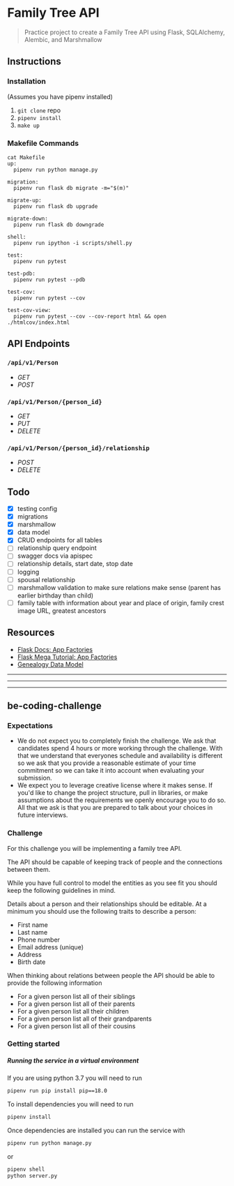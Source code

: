 # Family Tree API

> Practice project to create a Family Tree API using Flask, SQLAlchemy, Alembic, and Marshmallow

## Instructions

### Installation

(Assumes you have pipenv installed)

1. `git clone` repo
1. `pipenv install`
1. `make up`

### Makefile Commands

```console
cat Makefile
up:
  pipenv run python manage.py

migration:
  pipenv run flask db migrate -m="$(m)"

migrate-up:
  pipenv run flask db upgrade

migrate-down:
  pipenv run flask db downgrade

shell:
  pipenv run ipython -i scripts/shell.py

test:
  pipenv run pytest

test-pdb:
  pipenv run pytest --pdb

test-cov:
  pipenv run pytest --cov

test-cov-view:
  pipenv run pytest --cov --cov-report html && open ./htmlcov/index.html
```

## API Endpoints

### `/api/v1/Person`

- *GET*
- *POST*

### `/api/v1/Person/{person_id}`

- *GET*
- *PUT*
- *DELETE*

### `/api/v1/Person/{person_id}/relationship`

- *POST*
- *DELETE*

## Todo

- [x] testing config
- [x] migrations
- [x] marshmallow
- [x] data model
- [x] CRUD endpoints for all tables
- [ ] relationship query endpoint
- [ ] swagger docs via apispec
- [ ] relationship details, start date, stop date
- [ ] logging
- [ ] spousal relationship
- [ ] marshmallow validation to make sure relations make sense (parent has earlier birthday than child)
- [ ] family table with information about year and place of origin, family crest image URL, greatest ancestors

## Resources

- [Flask Docs: App Factories](http://flask.pocoo.org/docs/1.0/patterns/appfactories/)
- [Flask Mega Tutorial: App Factories](https://blog.miguelgrinberg.com/post/the-flask-mega-tutorial-part-xv-a-better-application-structure)
- [Genealogy Data Model](http://www.databaseanswers.org/data_models/genealogy/index.htm)

---
---
---

## be-coding-challenge

### Expectations

- We do not expect you to completely finish the challenge. We ask that candidates spend 4 hours or more working through the challenge. With that we understand that everyones schedule and availability is different so we ask that you provide a reasonable estimate of your time commitment so we can take it into account when evaluating your submission.
- We expect you to leverage creative license where it makes sense. If you'd like to change the project structure, pull in libraries, or make assumptions about the requirements we openly encourage you to do so. All that we ask is that you are prepared to talk about your choices in future interviews.

### Challenge

For this challenge you will be implementing a family tree API.

The API should be capable of keeping track of people and the connections between them.

While you have full control to model the entities as you see fit you should keep the following guidelines in mind.

Details about a person and their relationships should be editable. At a minimum you should use the following traits to describe a person:

- First name
- Last name
- Phone number
- Email address (unique)
- Address
- Birth date

When thinking about relations between people the API should be able to provide the following information

- For a given person list all of their siblings
- For a given person list all of their parents
- For a given person list all their children
- For a given person list all of their grandparents
- For a given person list all of their cousins

### Getting started

##### Running the service in a virtual environment

If you are using python 3.7 you will need to run
```bash
pipenv run pip install pip==18.0
```

To install dependencies you will need to run
```bash
pipenv install
```

Once dependencies are installed you can run the service with
```bash
pipenv run python manage.py
```
or
```bash
pipenv shell
python server.py
```
